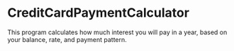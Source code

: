 # CreditCardPaymentCalculator
This program calculates how much interest you will pay in a year, based on your balance, rate, and payment pattern.
